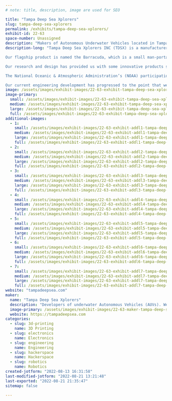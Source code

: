 ```yaml
---
# note: title, description, image are used for SEO

title: "Tampa Deep Sea Xplorers"
slug: tampa-deep-sea-xplorers
permalink: /exhibits/tampa-deep-sea-xplorers/
exhibit-id: 22-63
space-number: Unassigned
description: "Makers of Autonomous Underwater Vehicles located in Tampa Florida"
description-long: "Tampa Deep Sea Xplorers INC (TDSX) is a manufacturer of Unmanned Underwater Vehicles (UUV). Based in Tampa Florida, we are passionate about underwater exploration and discovery. Our products are designed to enhance data collection in the deep ocean to depths up to 4000 meters. Our intention is to provide deep sea vehicles that are robust enough to reach great depths at a price point that is affordable for individuals and small institutions. 

Our flagship product is named the Barracuda, which is a small man-portable autonomous underwater vehicle (AUV) which can easily reach depths up to 500 meters. At 12 Kg, the Barracuda is light enough to be hand launched from a small vessel or from the shoreline. Although the vehicle has a small footprint, it is strong enough to withstand the pressures encountered at depth. The Barracuda was designed to allow the rapid collection of sub-sea data to support researchers, explorers, and individuals, as well as the objectives of the Seabed 2030 Initiative. 

Our research and design has provided us with some innovative products such as a mobile underwater LiDAR system that is compact enough to be carried by our Barracuda AUV.

The National Oceanic & Atmospheric Administration’s (NOAA) participation in the Nippon Foundation-GEBCO Seabed 2030 Project desires to synthesize bathymetry data to map all of the world’s ocean floors by the year 2030. TDSX is excited to participate in developing the technologies to accomplish the goals of the Seabed 2030 Initiative. If this challenge is to be realized within the designated time frame, thousands of Autonomous Underwater Vehicles will be required, that are capable of collecting data at a rate that is an order of magnitude greater than what is currently on the market. TDSX’s motto of “Deeper, Faster, and Cheaper” recognizes that new technologies will be required that far exceed the capabilities of existing systems.

Our current engineering development has progressed to the point that we will be field testing our latest Barracuda design. TDSX is currently in the process of contacting potential partners who would benefit from our technology. TDSX is currently partnered with NOAA. We are seeking partners engaged in deep water exploration operations who will permit TDSX to operate our AUV in parallel with their current technology or to supplement their data collection processes. We intend to test the maximum data collection capability of a single Barracuda AUV which we project to be around 1 – 2 km² per day of operation. We also intend to test the swarm capabilities of the Barracuda and the sub-sea LiDAR system. Compared to existing commercially available systems our Barracuda system should prove to be capable of collecting several times more data per day of operation than what is currently available for small low powered AUVs."
image: /assets/images/exhibit-images/22-63-exhibit-tampa-deep-sea-xplorers-43-baracuda-banner-1600x1200-v3-6002-large.jpg
image-primary: 
  small: /assets/images/exhibit-images/22-63-exhibit-tampa-deep-sea-xplorers-43-baracuda-banner-1600x1200-v3-6002-small.jpg
  medium: /assets/images/exhibit-images/22-63-exhibit-tampa-deep-sea-xplorers-43-baracuda-banner-1600x1200-v3-6002-medium.jpg
  large: /assets/images/exhibit-images/22-63-exhibit-tampa-deep-sea-xplorers-43-baracuda-banner-1600x1200-v3-6002-large.jpg
  full: /assets/images/exhibit-images/22-63-exhibit-tampa-deep-sea-xplorers-43-baracuda-banner-1600x1200-v3-6002-full.jpg
additional-images: 
  - 1:
    small: /assets/images/exhibit-images/22-63-exhibit-addl1-tampa-deep-sea-xplorers-zerak-the-robot-small.JPG
    medium: /assets/images/exhibit-images/22-63-exhibit-addl1-tampa-deep-sea-xplorers-zerak-the-robot-medium.JPG
    large: /assets/images/exhibit-images/22-63-exhibit-addl1-tampa-deep-sea-xplorers-zerak-the-robot-large.JPG
    full: /assets/images/exhibit-images/22-63-exhibit-addl1-tampa-deep-sea-xplorers-zerak-the-robot-full.JPG
  - 2:
    small: /assets/images/exhibit-images/22-63-exhibit-addl2-tampa-deep-sea-xplorers-auv-on-bench-small.JPG
    medium: /assets/images/exhibit-images/22-63-exhibit-addl2-tampa-deep-sea-xplorers-auv-on-bench-medium.JPG
    large: /assets/images/exhibit-images/22-63-exhibit-addl2-tampa-deep-sea-xplorers-auv-on-bench-large.JPG
    full: /assets/images/exhibit-images/22-63-exhibit-addl2-tampa-deep-sea-xplorers-auv-on-bench-full.JPG
  - 3:
    small: /assets/images/exhibit-images/22-63-exhibit-addl3-tampa-deep-sea-xplorers-ed-and-terry-on-boat-small.gif
    medium: /assets/images/exhibit-images/22-63-exhibit-addl3-tampa-deep-sea-xplorers-ed-and-terry-on-boat-medium.gif
    large: /assets/images/exhibit-images/22-63-exhibit-addl3-tampa-deep-sea-xplorers-ed-and-terry-on-boat-large.gif
    full: /assets/images/exhibit-images/22-63-exhibit-addl3-tampa-deep-sea-xplorers-ed-and-terry-on-boat-full.gif
  - 4:
    small: /assets/images/exhibit-images/22-63-exhibit-addl4-tampa-deep-sea-xplorers-noaa-tampa-1200x800-small.jpg
    medium: /assets/images/exhibit-images/22-63-exhibit-addl4-tampa-deep-sea-xplorers-noaa-tampa-1200x800-medium.jpg
    large: /assets/images/exhibit-images/22-63-exhibit-addl4-tampa-deep-sea-xplorers-noaa-tampa-1200x800-large.jpg
    full: /assets/images/exhibit-images/22-63-exhibit-addl4-tampa-deep-sea-xplorers-noaa-tampa-1200x800-full.jpg
  - 5:
    small: /assets/images/exhibit-images/22-63-exhibit-addl5-tampa-deep-sea-xplorers-pool-test-small.JPG
    medium: /assets/images/exhibit-images/22-63-exhibit-addl5-tampa-deep-sea-xplorers-pool-test-medium.JPG
    large: /assets/images/exhibit-images/22-63-exhibit-addl5-tampa-deep-sea-xplorers-pool-test-large.JPG
    full: /assets/images/exhibit-images/22-63-exhibit-addl5-tampa-deep-sea-xplorers-pool-test-full.JPG
  - 6:
    small: /assets/images/exhibit-images/22-63-exhibit-addl6-tampa-deep-sea-xplorers-makerfaire-small.JPG
    medium: /assets/images/exhibit-images/22-63-exhibit-addl6-tampa-deep-sea-xplorers-makerfaire-medium.JPG
    large: /assets/images/exhibit-images/22-63-exhibit-addl6-tampa-deep-sea-xplorers-makerfaire-large.JPG
    full: /assets/images/exhibit-images/22-63-exhibit-addl6-tampa-deep-sea-xplorers-makerfaire-full.JPG
  - 7:
    small: /assets/images/exhibit-images/22-63-exhibit-addl7-tampa-deep-sea-xplorers-xprize-a5-rs46405-odxp-20190124-20190201-noaa-testing-round-2-puerto-rico-photos-6371-lpr-small.jpg
    medium: /assets/images/exhibit-images/22-63-exhibit-addl7-tampa-deep-sea-xplorers-xprize-a5-rs46405-odxp-20190124-20190201-noaa-testing-round-2-puerto-rico-photos-6371-lpr-medium.jpg
    large: /assets/images/exhibit-images/22-63-exhibit-addl7-tampa-deep-sea-xplorers-xprize-a5-rs46405-odxp-20190124-20190201-noaa-testing-round-2-puerto-rico-photos-6371-lpr-large.jpg
    full: /assets/images/exhibit-images/22-63-exhibit-addl7-tampa-deep-sea-xplorers-xprize-a5-rs46405-odxp-20190124-20190201-noaa-testing-round-2-puerto-rico-photos-6371-lpr-full.jpg
website: "tampadeepsea.com"
maker: 
  name: "Tampa Deep Sea Xplorers"
  description: "Developers of underwater Autonomous Vehicles (AUVs). We are based in Tampa Florida and are currently working on a project for NOAA. We are also part of the Tampa Hackerspace community. We participated last year and had a great time and would like to show our stuff again this year. "
  image-primary: /assets/images/exhibit-images/22-63-maker-tampa-deep-sea-xplorers-baracuda-banner-1600x1200-v3-medium.jpg
  website: https://tampadeepsea.com
categories: 
  - slug: 3d-printing
    name: 3D Printing
  - slug: electronics
    name: Electronics
  - slug: engineering
    name: Engineering
  - slug: hackerspace
    name: Hackerspace
  - slug: robotics
    name: Robotics
created-jotform: "2022-08-13 16:31:58"
last-modified-jotform: "2022-08-21 13:21:48"
last-exported: "2022-08-21 21:35:47"
sitemap: false

---
```

